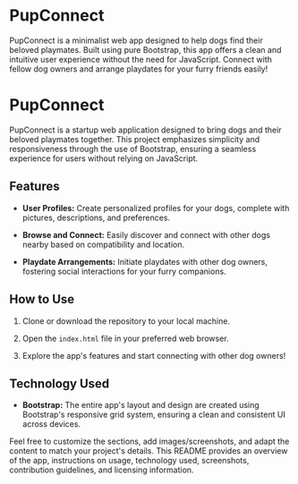 # PupConnect
PupConnect is a minimalist web app designed to help dogs find their beloved playmates. Built using pure Bootstrap, this app offers a clean and intuitive user experience without the need for JavaScript. Connect with fellow dog owners and arrange playdates for your furry friends easily!

# PupConnect

PupConnect is a startup web application designed to bring dogs and their beloved playmates together. This project emphasizes simplicity and responsiveness through the use of Bootstrap, ensuring a seamless experience for users without relying on JavaScript.

## Features

- **User Profiles:** Create personalized profiles for your dogs, complete with pictures, descriptions, and preferences.

- **Browse and Connect:** Easily discover and connect with other dogs nearby based on compatibility and location.

- **Playdate Arrangements:** Initiate playdates with other dog owners, fostering social interactions for your furry companions.

## How to Use

1. Clone or download the repository to your local machine.

2. Open the `index.html` file in your preferred web browser.

3. Explore the app's features and start connecting with other dog owners!

## Technology Used

- **Bootstrap:** The entire app's layout and design are created using Bootstrap's responsive grid system, ensuring a clean and consistent UI across devices.



Feel free to customize the sections, add images/screenshots, and adapt the content to match your project's details. This README provides an overview of the app, instructions on usage, technology used, screenshots, contribution guidelines, and licensing information.
